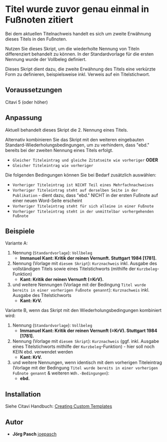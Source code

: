 # Titel wurde zuvor genau einmal in Fußnoten zitiert

Bei dem aktuellen Titelnachweis handelt es sich um zweite Erwähnung dieses Titels in den Fußnoten.

Nutzen Sie dieses Skript, um die wiederholte Nennung von Titeln differenziert behandelt zu können. In der Standardvorlage für die ersten Nennung wurde der Vollbeleg definiert. 

Dieses Skript dient dazu,  die zweite Erwähnung des Titels eine verkürzte Form zu definieren, beispielsweise inkl. Verweis auf ein Titelstichwort. 

## Voraussetzungen
Citavi 5 (oder höher)

## Anpassung

Aktuell behandelt dieses Skript die 2. Nennung eines Titels. 

Alternativ kombinieren Sie das Skript mit den weiteren eingebauten Standard-Wiederholungsbedingungen, um zu verhindern, dass "ebd." bereits bei der zweiten Nennung eines Titels erfolgt.
- `Gleicher Titeleintrag und gleiche Zitatseite wie vorheriger` **ODER**
- `Gleicher Titeleintrag wie vorheriger` 

Die folgenden Bedingungen können Sie bei Bedarf zusätzlich auswählen:
- `Vorheriger Titeleintrag ist NICHT Teil eines Mehrfachnachweises`
- `Vorheriger Titeleintrag steht auf derselben Seite in der Publikation` - dient dazu, dass "ebd." NICHT in der ersten Fußnote auf einer neuen Word-Seite erscheint
- `Vorheriger Titeleintrag steht für sich alleine in einer Fußnote`
- `Vorheriger Titeleintrag steht in der unmittelbar vorhergehenden Fußnote`

## Beispiele

Variante A:
1. Nennung (`Standardvorlage`): `Vollbeleg`
   - **Immanuel Kant: Kritik der reinen Vernunft. Stuttgart 1984 [1781].**
2. Nennung (Vorlage mit `diesem Skript`): `Kurznachweis` inkl. Ausgabe des vollständigen Titels sowie eines Titelstichworts (mithilfe der `Kurzbeleg`-Funktion)
   - **Kant: Kritik der reinen Vernunft (=KrV).**
3. und weitere Nennungen (Vorlage mit der Bedingung `Titel wurde bereits in einer vorherigen Fußnote genannt`): `Kurznachweis` inkl. Ausgabe des Titelstichworts
   - **Kant: KrV.**

Variante B, wenn das Skript mit den Wiederholungsbedingungen kombiniert wird:
1. Nennung (`Standardvorlage`): `Vollbeleg`
   - **Immanuel Kant: Kritik der reinen Vernunft (=KrV). Stuttgart 1984 [1781].**
2. Nennung (Vorlage mit `diesem Skript`): `Kurznachweis` (ggf. inkl. Ausgabe eines Titelstichworts mithilfe der `Kurzbeleg`-Funktion) - hier soll noch KEIN ebd. verwendet werden
   - **Kant: KrV.**
3. und weitere Nennungen, wenn identisch mit dem vorherigen Titeleintrag (Vorlage mit der Bedingung `Titel wurde bereits in einer vorherigen Fußnote genannt` & weiteren `Wdh.-Bedingungen`):
   - **ebd.**

## Installation
Siehe Citavi Handbuch: [Creating Custom Templates](http://www.citavi.com/creating_custom_templates)

## Autor
* **Jörg Pasch** [joepasch](https://github.com/joepasch)
